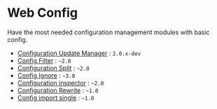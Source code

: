 # Web Config

Have the most needed configuration management modules with basic config.

* [Configuration Update Manager](https://www.drupal.org/project/config_update) : `2.0.x-dev`
* [Config Filter](https://www.drupal.org/project/config_filter) : `~2.0`
* [Configuration Split](https://www.drupal.org/project/config_split) : `~2.0`
* [Config Ignore](https://www.drupal.org/project/config_ignore) : `~3.0`
* [Configuration inspector](https://www.drupal.org/project/config_inspector) : `~2.0`
* [Configuration Rewrite](https://www.drupal.org/project/config_rewrite) : `~1.0`
* [Config import single](https://www.drupal.org/project/config_import_single) : `~1.0`
